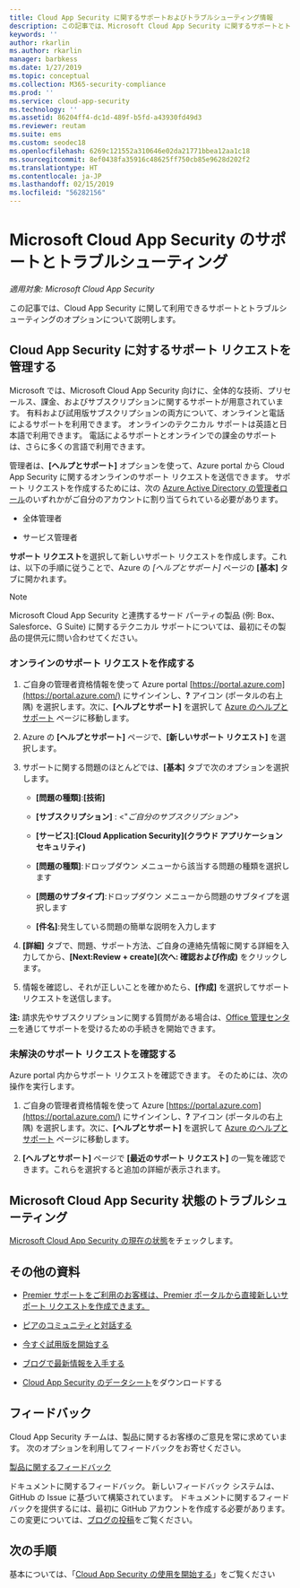 ```yaml
---
title: Cloud App Security に関するサポートおよびトラブルシューティング情報
description: この記事では、Microsoft Cloud App Security に関するサポートとトラブルシューティングのオプションについて説明します
keywords: ''
author: rkarlin
ms.author: rkarlin
manager: barbkess
ms.date: 1/27/2019
ms.topic: conceptual
ms.collection: M365-security-compliance
ms.prod: ''
ms.service: cloud-app-security
ms.technology: ''
ms.assetid: 86204ff4-dc1d-489f-b5fd-a43930fd49d3
ms.reviewer: reutam
ms.suite: ems
ms.custom: seodec18
ms.openlocfilehash: 6269c121552a310646e02da21771bbea12aa1c18
ms.sourcegitcommit: 8ef0438fa35916c48625ff750cb85e9628d202f2
ms.translationtype: HT
ms.contentlocale: ja-JP
ms.lasthandoff: 02/15/2019
ms.locfileid: "56282156"
---
```

# <a name="support-and-troubleshooting-microsoft-cloud-app-security"></a>Microsoft Cloud App Security のサポートとトラブルシューティング

*適用対象: Microsoft Cloud App Security*

この記事では、Cloud App Security に関して利用できるサポートとトラブルシューティングのオプションについて説明します。

## <a name="manage-support-requests-for-cloud-app-security"></a>Cloud App Security に対するサポート リクエストを管理する

Microsoft では、Microsoft Cloud App Security 向けに、全体的な技術、プリセールス、課金、およびサブスクリプションに関するサポートが用意されています。 有料および試用版サブスクリプションの両方について、オンラインと電話によるサポートを利用できます。 オンラインのテクニカル サポートは英語と日本語で利用できます。 電話によるサポートとオンラインでの課金のサポートは、さらに多くの言語で利用できます。

管理者は、**[ヘルプとサポート]** オプションを使って、Azure portal から Cloud App Security に関するオンラインのサポート リクエストを送信できます。 サポート リクエストを作成するためには、次の [Azure Active Directory の管理者ロール](https://docs.microsoft.com/azure/active-directory/active-directory-assign-admin-roles-azure-portal)のいずれかがご自分のアカウントに割り当てられている必要があります。

-   全体管理者

-   サービス管理者

**サポート リクエスト**を選択して新しいサポート リクエストを作成します。これは、以下の手順に従うことで、Azure の *[ヘルプとサポート]* ページの **[基本]** タブに開かれます。

>[!NOTE]
> Microsoft Cloud App Security と連携するサード パーティの製品 (例: Box、Salesforce、G Suite) に関するテクニカル サポートについては、最初にその製品の提供元に問い合わせてください。


### <a name="create-an-online-support-request"></a>オンラインのサポート リクエストを作成する

1.  ご自身の管理者資格情報を使って Azure portal [https://portal.azure.com](https://portal.azure.com/) にサインインし、**?** アイコン (ポータルの右上隅) を選択します。次に、**[ヘルプとサポート]** を選択して [Azure のヘルプとサポート](https://ms.portal.azure.com/#blade/Microsoft_Azure_Support/HelpAndSupportBlade/overview) ページに移動します。

2.  Azure の **[ヘルプとサポート]** ページで、**[新しいサポート リクエスト]** を選択します。

3.  サポートに関する問題のほとんどでは、**[基本]** タブで次のオプションを選択します。

    -   **[問題の種類]**:**[技術]**

    -   **[サブスクリプション]** : \<"*ご自分のサブスクリプション*"\>

    -   **[サービス]**:**[Cloud Application Security]\(クラウド アプリケーション セキュリティ\)**

    -   **[問題の種類]**:ドロップダウン メニューから該当する問題の種類を選択します

    -   **[問題のサブタイプ]**:ドロップダウン メニューから問題のサブタイプを選択します

    -   **[件名]**:発生している問題の簡単な説明を入力します

4.  **[詳細]** タブで、問題、サポート方法、ご自身の連絡先情報に関する詳細を入力してから、**[Next:Review + create]\(次へ: 確認および作成\)** をクリックします。

5.  情報を確認し、それが正しいことを確かめたら、**[作成]** を選択してサポート リクエストを送信します。

**注:** 請求先やサブスクリプションに関する質問がある場合は、[Office 管理センター](https://portal.office.com/Support/SupportEntry.aspx)を通じてサポートを受けるための手続きを開始できます。

### <a name="view-open-support-requests"></a>未解決のサポート リクエストを確認する

Azure portal 内からサポート リクエストを確認できます。 そのためには、次の操作を実行します。

1.  ご自身の管理者資格情報を使って Azure [https://portal.azure.com](https://portal.azure.com/) にサインインし、**?** アイコン (ポータルの右上隅) を選択します。次に、**[ヘルプとサポート]** を選択して [Azure のヘルプとサポート](https://ms.portal.azure.com/#blade/Microsoft_Azure_Support/HelpAndSupportBlade/overview) ページに移動します。

2.  **[ヘルプとサポート]** ページで **[最近のサポート リクエスト]** の一覧を確認できます。これらを選択すると追加の詳細が表示されます。

## <a name="troubleshooting-microsoft-cloud-app-security-status"></a>Microsoft Cloud App Security 状態のトラブルシューティング

[Microsoft Cloud App Security の現在の状態](https://status.cloudappsecurity.com/)をチェックします。


## <a name="additional-resources"></a>その他の資料

- [Premier サポートをご利用のお客様は、Premier ポータルから直接新しいサポート リクエストを作成できます。](https://premier.microsoft.com/)

-  [ピアのコミュニティと対話する](https://techcommunity.microsoft.com/t5/Microsoft-Cloud-App-Security/bd-p/MicrosoftCloudAppSecurity)

-   [今すぐ試用版を開始する](https://signup.microsoft.com/Signup?OfferId=757c4c34-d589-46e4-9579-120bba5c92ed&ali=1)

-   [ブログで最新情報を入手する](https://techcommunity.microsoft.com/t5/Enterprise-Mobility-Security/bg-p/enterprisemobilityandsecurity/label-name/Microsoft%20Cloud%20App%20Security)

-   [Cloud App Security のデータシート](http://download.microsoft.com/download/E/F/E/EFE908F8-7EDB-4244-8039-67BA574186CC/Microsoft_Cloud_App_Security_eBook.pdf)をダウンロードする

## <a name="feedback"></a>フィードバック

Cloud App Security チームは、製品に関するお客様のご意見を常に求めています。 次のオプションを利用してフィードバックをお寄せください。

[製品に関するフィードバック](https://microsoftsecurity.uservoice.com/forums/905161-cloud-app-security) 

ドキュメントに関するフィードバック。 新しいフィードバック システムは、GitHub の Issue に基づいて構築されています。 ドキュメントに関するフィードバックを提供するには、最初に GitHub アカウントを作成する必要があります。 この変更については、[ブログの投稿](https://docs.microsoft.com/teamblog/a-new-feedback-system-is-coming-to-docs)をご覧ください。



## <a name="next-steps"></a>次の手順 

基本については、「[Cloud App Security の使用を開始する](getting-started-with-cloud-app-security.md)」をご覧ください 

